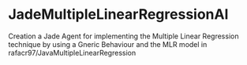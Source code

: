 # JadeMultipleLinearRegressionAl
Creation a Jade Agent for implementing the Multiple Linear Regression technique by using a Gneric Behaviour and the MLR model in rafacr97/JavaMultipleLinearRegression
